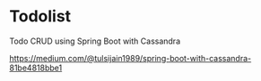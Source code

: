 # Todolist
Todo CRUD using Spring Boot with Cassandra

https://medium.com/@tulsijain1989/spring-boot-with-cassandra-81be4818bbe1
